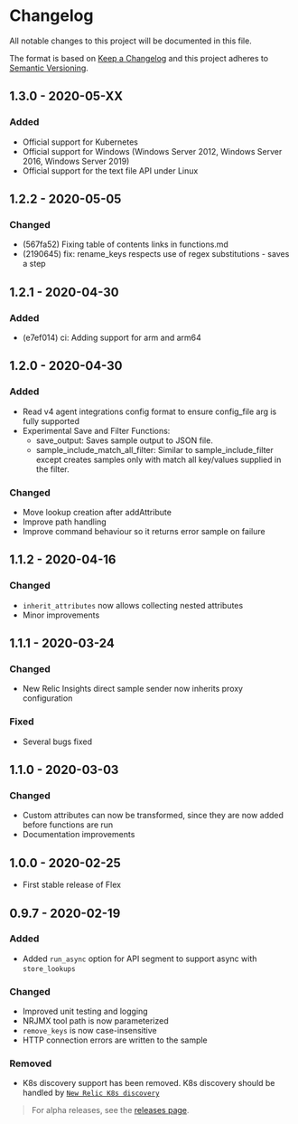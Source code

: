 # Changelog

All notable changes to this project will be documented in this file.

The format is based on [Keep a Changelog](http://keepachangelog.com/)
and this project adheres to [Semantic Versioning](http://semver.org/).

## 1.3.0 - 2020-05-XX
### Added
- Official support for Kubernetes
- Official support for Windows (Windows Server 2012, Windows Server 2016, Windows Server 2019)
- Official support for the text file API under Linux

## 1.2.2 - 2020-05-05
### Changed
- (567fa52) Fixing table of contents links in functions.md
- (2190645) fix: rename_keys respects use of regex substitutions - saves a step

## 1.2.1 - 2020-04-30
### Added
- (e7ef014) ci: Adding support for arm and arm64

## 1.2.0 - 2020-04-30
### Added
- Read v4 agent integrations config format to ensure config_file arg is fully supported
- Experimental Save and Filter Functions:
    - save_output: Saves sample output to JSON file.
    - sample_include_match_all_filter: Similar to sample_include_filter except creates samples only with match all key/values supplied in the filter.
### Changed
- Move lookup creation after addAttribute
- Improve path handling
- Improve command behaviour so it returns error sample on failure

## 1.1.2 - 2020-04-16
### Changed
- `inherit_attributes` now allows collecting nested attributes
- Minor improvements

## 1.1.1 - 2020-03-24
### Changed
- New Relic Insights direct sample sender now inherits proxy configuration
### Fixed
- Several bugs fixed

## 1.1.0 - 2020-03-03
### Changed
- Custom attributes can now be transformed, since they are now added before functions are run
- Documentation improvements

## 1.0.0 - 2020-02-25

- First stable release of Flex

## 0.9.7 - 2020-02-19
### Added
- Added `run_async` option for API segment to support async with `store_lookups`
### Changed
- Improved unit testing and logging
- NRJMX tool path is now parameterized
- `remove_keys` is now case-insensitive
- HTTP connection errors are written to the sample
### Removed
- K8s discovery support has been removed. K8s discovery should be handled by [`New Relic K8s discovery`](https://github.com/newrelic/nri-discovery-kubernetes)

> For alpha releases, see the [releases page](https://github.com/newrelic/nri-flex/releases).
